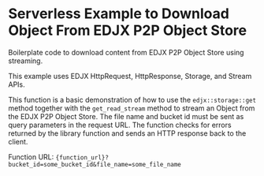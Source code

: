 <!--
title: .'Download a File from a Bucket on EDJX P2P Object Store Using Streaming'
description: 'Boilerplate code to download content on EDJX P2P 
platform: EDJX
language: C++
-->

# Serverless Example to Download Object From EDJX P2P Object Store

Boilerplate code to download content from EDJX P2P Object Store using streaming.

This example uses EDJX HttpRequest, HttpResponse, Storage, and Stream APIs.

This function is a basic demonstration of how to use the `edjx::storage::get` method together with the `get_read_stream` method to stream an Object from the EDJX P2P Object Store. The file name and bucket id must be sent as query parameters in the request URL. The function checks for errors returned by the library function and sends an HTTP response back to the client.

Function URL: `{function_url}?bucket_id=some_bucket_id&file_name=some_file_name`
